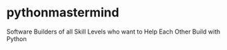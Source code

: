 # pythonmastermind
Software Builders of all Skill Levels who want to Help Each Other Build with Python
